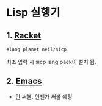 # Lisp 실행기
## 1. [Racket](https://racket-lang.org/ "Racket site")
```lisp
#lang planet neil/sicp
```
최초 입력 시 sicp lang pack이 설치 됨.
## 2. [Emacs](https://www.gnu.org/software/emacs/ "Emacs site")
- 안 써봄. 언젠가 써볼 예정
